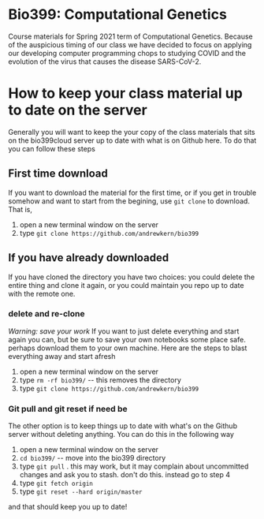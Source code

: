 # Bio399: Computational Genetics
Course materials for Spring 2021 term of Computational Genetics.
Because of the auspicious timing of our class we have 
decided to focus on applying our developing computer programming
chops to studying COVID and the evolution of the virus
that causes the disease SARS-CoV-2.

# How to keep your class material up to date on the server
Generally you will want to keep the your copy of the class
materials that sits on the bio399cloud server up to date
with what is on Github here. To do that you can follow
these steps

## First time download
If you want to download the material for the first
time, or if you get in trouble somehow and want to start
from the begining, use `git clone` to download. 
That is, 
1. open a new terminal window on the server
2. type `git clone https://github.com/andrewkern/bio399`

## If you have already downloaded
If you have cloned the directory you have two choices:
you could delete the entire thing and clone it again, 
or you could maintain you repo up to date with the remote 
one.

### delete and re-clone
*Warning: save your work* If you want to just delete everything and start again
you can, but be sure to save your own notebooks some place safe. perhaps
download them to your own machine. Here are the steps to blast everything
away and start afresh
1. open a new terminal window on the server
2. type `rm -rf bio399/` -- this removes the directory
3. type `git clone https://github.com/andrewkern/bio399`

### Git pull and git reset if need be
The other option is to keep things up to date with what's on the Github
server without deleting anything. You can do this in the following way
1. open a new terminal window on the server
2. `cd bio399/` -- move into the bio399 directory
2. type `git pull` . this may work, but it may complain about uncommitted changes and ask you to
stash. don't do this. instead go to step 4
3. type `git fetch origin`
4. type `git reset --hard origin/master`

and that should keep you up to date!
